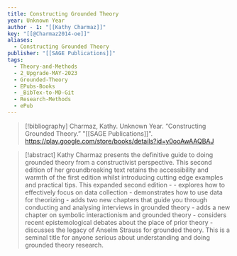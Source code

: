 ```yaml
---
title: Constructing Grounded Theory
year: Unknown Year
author - 1: "[[Kathy Charmaz]]"
key: "[[@Charmaz2014-oe]]"
aliases:
  - Constructing Grounded Theory
publisher: "[[SAGE Publications]]"
tags:
  - Theory-and-Methods
  - 2_Upgrade-MAY-2023
  - Grounded-Theory
  - EPubs-Books
  - _BibTex-to-MD-Git
  - Research-Methods
  - ePub
---
```


> [!bibliography]
> Charmaz, Kathy. Unknown Year. “Constructing Grounded Theory.” "[[SAGE Publications]]". https://play.google.com/store/books/details?id=y0ooAwAAQBAJ

> [!abstract]
> Kathy Charmaz presents the definitive guide to doing grounded theory from a constructivist perspective. This second edition of her groundbreaking text retains the accessibility and warmth of the first edition whilst introducing cutting edge examples and practical tips. This expanded second edition -  - explores how to effectively focus on data collection - demonstrates how to use data for theorizing - adds two new chapters that guide you through conducting and analysing interviews in grounded theory - adds a new chapter on symbolic interactionism and grounded theory - considers recent epistemological debates about the place of prior theory - discusses the legacy of Anselm Strauss for grounded theory. This is a seminal title for anyone serious about understanding and doing grounded theory research.